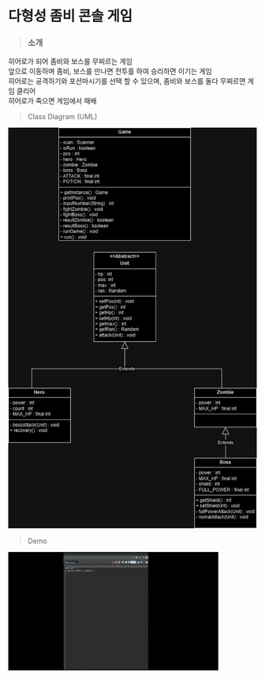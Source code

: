 # 다형성 좀비 콘솔 게임

> ### 소개
>
히어로가 되어 좀비와 보스를 무찌르는 게임 <br>
앞으로 이동하며 좀비, 보스를 만나면 전투를 하여 승리하면 이기는 게임 <br>
히어로는 공격하기와 포션마시기를 선택 할 수 있으며, 좀비와 보스를 둘다
무찌르면 게임 클리어 <br>
히어로가 죽으면 게임에서 패배



>Class Diagram (UML)
>
![diagram](https://github.com/nooleee/ZombieGame/blob/master/image/class%20Diagram%20(2).jpg?raw=true) <br>

> Demo
> 
![diagram](https://github.com/nooleee/ZombieGame/blob/master/image/ZOmbie.gif?raw=true)
